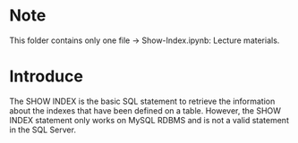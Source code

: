 # Note
This folder contains only one file -> Show-Index.ipynb: Lecture materials.
# Introduce
The SHOW INDEX is the basic SQL statement to retrieve the information about the indexes that have been defined on a table. However, the SHOW INDEX statement only works on MySQL RDBMS and is not a valid statement in the SQL Server.
